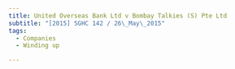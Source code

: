 ```yaml
---
title: United Overseas Bank Ltd v Bombay Talkies (S) Pte Ltd 
subtitle: "[2015] SGHC 142 / 26\_May\_2015"
tags:
  - Companies
  - Winding up

---
```



